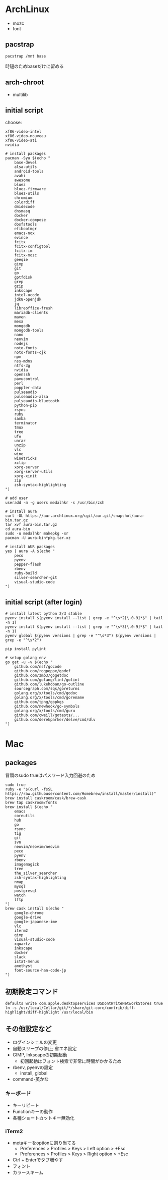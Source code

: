 ArchLinux
================================================================================
* mozc
* font

pacstrap
------------------------------------------------------------
`pacstrap /mnt base`

時短のためbaseだけに留める

arch-chroot
------------------------------------------------------------
* multilib


initial script
------------------------------------------------------------
choose:
```
xf86-video-intel
xf86-video-nouveau
xf86-video-ati
nvidia
```

```
# install packages
pacman -Syu $(echo "
    base-devel
    alsa-utils
    android-tools
    avahi
    awesome
    bluez
    bluez-firmware
    bluez-utils
    chromium
    colordiff
    dmidecode
    dnsmasq
    docker
    docker-compose
    dosfstools
    efibootmgr
    emacs-nox
    evince
    fcitx
    fcitx-configtool
    fcitx-im
    fcitx-mozc
    geeqie
    gimp
    git
    go
    gptfdisk
    grep
    gzip
    inkscape
    intel-ucode
    jdk8-openjdk
    jq
    libreoffice-fresh
    mariadb-clients
    maven
    mesa
    mongodb
    mongodb-tools
    nano
    neovim
    nodejs
    noto-fonts
    noto-fonts-cjk
    npm
    nss-mdns
    ntfs-3g
    nvidia
    openssh
    pavucontrol
    perl
    poppler-data
    pulseaudio
    pulseaudio-alsa
    pulseaudio-bluetooth
    python-pip
    rsync
    ruby
    samba
    terminator
    tmux
    tree
    ufw
    unrar
    unzip
    vlc
    wine
    winetricks
    xclip
    xorg-server
    xorg-server-utils
    xorg-xinit
    zip
    zsh-syntax-highlighting
")

# add user
useradd -m -g users medalhkr -s /usr/bin/zsh

# install aura
curl -OL https://aur.archlinux.org/cgit/aur.git/snapshot/aura-bin.tar.gz
tar xvf aura-bin.tar.gz
cd aura-bin
sudo -u medalhkr makepkg -sr
pacman -U aura-bin*pkg.tar.xz

# install AUR packages
yes | aura -A $(echo "
    peco
    pyenv
    pepper-flash
    rbenv
    ruby-build
    silver-searcher-git
    visual-studio-code
")
```

initial script (after login)
------------------------------------------------------------
```
# install latest python 2/3 stable
pyenv install $(pyenv install --list | grep -e "^\s*2[\.0-9]*$" | tail -n 1)
pyenv install $(pyenv install --list | grep -e "^\s*3[\.0-9]*$" | tail -n 1)
pyenv global $(pyenv versions | grep -e "^\s*3") $(pyenv versions | grep -e "^\s*2") 

pip install pylint

# setup golang env
go get -u -v $(echo "
    github.com/nsf/gocode
    github.com/rogpeppe/godef
    github.com/zmb3/gogetdoc
    github.com/golang/lint/golint
    github.com/lukehoban/go-outline
    sourcegraph.com/sqs/goreturns
    golang.org/x/tools/cmd/godoc
    golang.org/x/tools/cmd/gorename
    github.com/tpng/gopkgs
    github.com/newhook/go-symbols
    golang.org/x/tools/cmd/guru
    github.com/cweill/gotests/...
    github.com/derekparker/delve/cmd/dlv
")
```

Mac
================================================================================

packages
------------------------------------------------------------
冒頭のsudo trueはパスワード入力回避のため
```
sudo true
ruby -e "$(curl -fsSL https://raw.githubusercontent.com/Homebrew/install/master/install)"
brew install caskroom/cask/brew-cask
brew tap caskroom/fonts
brew install $(echo "
    emacs
    coreutils
    hub
    go
    rsync
    tig
    git
    svn
    neovim/neovim/neovim
    peco
    pyenv
    rbenv
    imagemagick
    tree
    the_silver_searcher
    zsh-syntax-highlighting
    nmap
    mysql
    postgresql
    watch
    lftp
")
brew cask install $(echo "
    google-chrome
    google-drive
    google-japanese-ime
    vlc
    iterm2
    gimp
    visual-studio-code
    xquartz
    inkscape
    docker
    slack
    istat-menus
    amethyst
    font-source-han-code-jp
")
```

初期設定コマンド
------------------------------------------------------------
```
defaults write com.apple.desktopservices DSDontWriteNetworkStores true
ln -s /usr/local/Cellar/git/*/share/git-core/contrib/diff-highlight/diff-highlight /usr/local/bin
```

その他設定など
--------------------------------------------------
* ログインシェルの変更
* 自動スリープの停止; 省エネ設定
* GIMP, Inkscapeの初期起動
  - 初回起動はフォント検索で非常に時間がかかるため
* rbenv, pyenvの設定
  - install, global
* command-英かな


### キーボード
* キーリピート
* Functionキーの動作
* 各種ショートカットキー無効化


### iTerm2
* metaキーをoptionに割り当てる
  - Preferences > Profiles > Keys > Left option > +Esc
  - Preferences > Profiles > Keys > Right option > +Esc
* Ctrl + Enterでタブ増やす
* フォント
* カラースキーム
